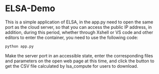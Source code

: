 # ELSA-Demo
This is a simple application of ELSA, in the app.py need to open the same port as the cloud server, so that you can access the public IP address, in addition, during this period, whether through Xshell or VS code and other editors to enter the container, you need to use the following code:

```python
python app.py
```

Make the server port in an accessible state, enter the corresponding files and parameters on the open web page at this time, and click the button to get the CSV file calculated by lsa_compute for users to download.
